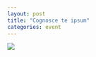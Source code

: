 ```yaml
---
layout: post
title: "Cognosce te ipsum"
categories: event
---
```

![](https://pics.livejournal.com/quillcraft/pic/0003xyp1)
